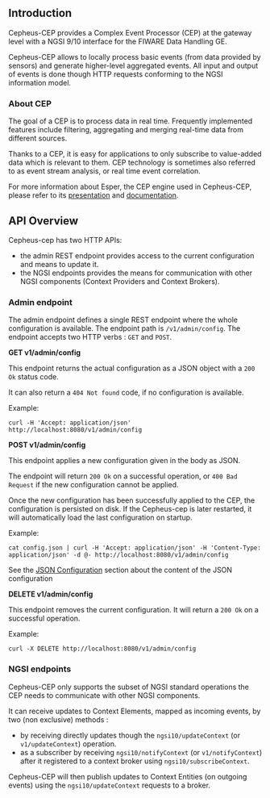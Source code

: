 ## Introduction

Cepheus-CEP provides a Complex Event Processor (CEP) at the gateway level with a NGSI 9/10 interface for the FIWARE Data Handling GE.

Cepheus-CEP allows to locally process basic events (from data provided by sensors) and generate higher-level aggregated events.
All input and output of events is done though HTTP requests conforming to the NGSI information model.

### About CEP

The goal of a CEP is to process data in real time.
Frequently implemented features include filtering, aggregating and merging real-time data from different sources.

Thanks to a CEP, it is easy for applications to only subscribe to value-added data which is relevant to them.
CEP technology is sometimes also referred to as event stream analysis, or real time event correlation.

For more information about Esper, the CEP engine used in Cepheus-CEP, please refer to its [presentation](http://www.espertech.com/esper/)
and [documentation](http://www.espertech.com/esper/documentation.php).

## API Overview

Cepheus-cep has two HTTP APIs:

- the admin REST endpoint provides access to the current configuration and means to update it.
- the NGSI endpoints provides the means for communication with other NGSI components (Context Providers and Context Brokers).

### Admin endpoint

The admin endpoint defines a single REST endpoint where the whole configuration is available. The endpoint path is `/v1/admin/config`.
The endpoint accepts two HTTP verbs : `GET` and `POST`.

**GET v1/admin/config**

This endpoint returns the actual configuration as a JSON object with a `200 Ok` status code.

It can also return a `404 Not found` code, if no configuration is available.

Example:

    curl -H 'Accept: application/json' http://localhost:8080/v1/admin/config

**POST v1/admin/config**

This endpoint applies a new configuration given in the body as JSON.

The endpoint will return `200 Ok` on a successful operation, or `400 Bad Request` if the new configuration cannot be applied.

Once the new configuration has been successfully applied to the CEP, the configuration is persisted on disk.
If the Cepheus-cep is later restarted, it will automatically load the last configuration on startup.

Example:

    cat config.json | curl -H 'Accept: application/json' -H 'Content-Type: application/json' -d @- http://localhost:8080/v1/admin/config

See the [JSON Configuration](configuration.md) section about the content of the JSON configuration

**DELETE v1/admin/config**

This endpoint removes the current configuration. It will return a `200 Ok` on a successful operation.

Example:

    curl -X DELETE http://localhost:8080/v1/admin/config

### NGSI endpoints

Cepheus-CEP only supports the subset of NGSI standard operations the CEP needs to communicate with other NGSI components.

It can receive updates to Context Elements, mapped as incoming events, by two (non exclusive) methods :

- by receiving directly updates though the `ngsi10/updateContext` (or `v1/updateContext`) operation.
- as a subscriber by receiving `ngsi10/notifyContext` (or `v1/notifyContext`) after it registered to a context broker using `ngsi10/subscribeContext`.

Cepheus-CEP will then publish updates to Context Entities (on outgoing events) using the `ngsi10/updateContext` requests to a broker.
